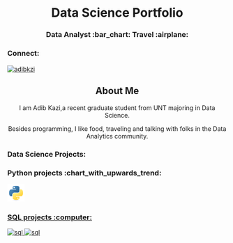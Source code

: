 <h1 align="center">Data Science Portfolio </h1>
<h3 align="center">Data Analyst :bar_chart: Travel :airplane: </h3>



<h3 align="left">Connect:</h3>
<p align="left">
<a href="https://www.linkedin.com/in/adibkazi/" target="blank"><img align="center" src="https://raw.githubusercontent.com/rahuldkjain/github-profile-readme-generator/master/src/images/icons/Social/linked-in-alt.svg" alt="adibkzi" height="30" width="40" /></a>
</p>

<!---------------------------------------------------------- About Me---------------------------------------------------->
<div align="center">
    <h2>About Me</h2>
    <p>I am Adib Kazi,a recent graduate student from UNT majoring in Data Science.</p>
    <p>Besides programming, I like food, traveling and talking with folks in the Data Analytics community.</p>
</div>

<h3 align="left">Data Science Projects:</h3>
<h3 align="left"> Python projects :chart_with_upwards_trend: </h3>
<a href="https://github.com/Adibkzi/Python-Projects" target="_blank" rel="noreferrer"> <img src="https://raw.githubusercontent.com/devicons/devicon/master/icons/python/python-original.svg" alt="python" width="40" height="40"/>

  
  <h3 align="left"> SQL projects :computer: </h3>
<a href="https://github.com/Adibkzi/PlanoHomeDB" target="_blank" rel="noreferrer"> <img src="https://i.ibb.co/NZ7TqsN/17507753.png" alt="sql" width="37" height="37"/> <a href="" target="_blank" rel="noreferrer"> <img src="https://i.ibb.co/NZ7TqsN/17507753.png" alt="sql" width="37" height="37"/>
